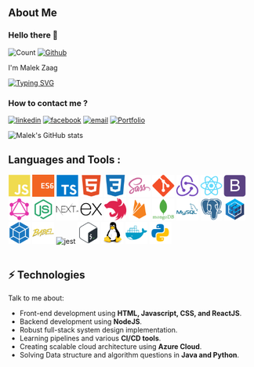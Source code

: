 <!-- [![Spencer's GitHub Banner](./assets/GitHubHeader.png)](https://spencerlepine.com)
 -->

## About Me

### Hello there 👋

![Count](https://visitor-badge.laobi.icu/badge?page_id=Malek-Zaag.Malek-Zaag) [![Github](https://img.shields.io/github/followers/Malek-Zaag?label=Follow&style=social)](https://github.com/Malek-Zaag)

<!-- [![Spencer's GitHub Banner](./assets/GitHubHeader.png)](https://spencerlepine.com) -->

I'm Malek Zaag

[![Typing SVG](https://readme-typing-svg.demolab.com/?lines=Cloud+and+DevOps+student;Network+Engineer;CyberSecurity+Enthusiast)](https://git.io/typing-svg)

### How to contact me ?

[<img src='https://user-images.githubusercontent.com/59792971/164592560-819298ce-c9ba-4438-a368-bd1bcd6e7389.png' alt='linkedin' height='45'>](https://www.linkedin.com/in/malekzaag/) [<img src='https://user-images.githubusercontent.com/59792971/164592047-ea3ce66e-7068-4d46-b3ea-fbac1c0cb5fd.png' alt='facebook' height='45'>](https://www.facebook.com/zaag.malek.1/) [<img src='https://user-images.githubusercontent.com/59792971/164592165-318b4325-304b-4b3e-8143-eb8906976e4d.png' alt='email' height='53'>](mailto:zaag.malek1@gmail.com) [<img src='https://user-images.githubusercontent.com/59792971/164592695-39033b7c-6d7a-4519-b8d5-3a4cd59ee1bc.png' alt='Portfolio' height='47'>](https:///)

![Malek's GitHub stats](https://github-readme-stats.vercel.app/api?username=Malek-Zaag&count_private=true)

<!-- Old Social Badges -->
<!-- [![Views](https://komarev.com/ghpvc/?username=spencerlepine&style=flat)](https://github.com/spencerlepine) -->
<!-- [![GitHub:spencerlepine](https://img.shields.io/github/followers/spencerlepine?label=follow&style=social)](https://github.com/spencerlepine) -->
<!-- [![Twitter:spencerlepine](https://img.shields.io/twitter/follow/spencerlepine?style=social)](https://twitter.com/spencerlepine) -->
<!-- [![Linkedin:Spencer Lepine](https://img.shields.io/badge/-Spencer_Lepine-blue?style=flat-square&logo=Linkedin&logoColor=white&link=https://www.linkedin.com/in/spencer-lepine/)](https://www.linkedin.com/in/spencerlepine/) -->
<!-- [![YouTube](https://img.shields.io/badge/YouTube-FF0000?style=for-the-badge&logo=youtube&logoColor=white)](https://www.youtube.com/channel/UCBL6vAHJZqUlyJp-rcFU55Q) -->

<!--
[![LinkedIn](https://img.shields.io/badge/spencerlepine%20-%230077B5.svg?&style=flat-square&logo=linkedin&logoColor=white&link=https://www.linkedin.com/in/spencerlepine/)](https://www.linkedin.com/in/spencerlepine/)
[![GitHub](https://img.shields.io/badge/spencerlepine%20-%23121011.svg?&style=flat-square&logo=github&logoColor=white&link=https://github.com/spencerlepine)](https://github.com/spencerlepine)
[![Salesforce](https://img.shields.io/badge/spencerlepine%20-%2300A1E0.svg?&style=flat-square&logo=salesforce&logoColor=white&link=https://trailblazer.me/id/spencerlepine)](https://trailblazer.me/id/spencerlepine)
[![Gmail](https://img.shields.io/badge/spencerlepine%20-%23D14836.svg?&style=flat-square&logo=gmail&logoColor=white&link=mailto:hello@spencerlepine.com)](mailto:hellp@spencerlepine.com)
[![Twitter](https://img.shields.io/badge/spencerlepine%20-%231DA1F2.svg?&style=flat-square&logo=Twitter&logoColor=white&link=https://twitter.com/spencerlepine/)](https://twitter.com/spencerlepine/) -->

## Languages and Tools :

<p align="left">
<img width="45" height="45" alt="javascript" src="./icons/javascript-plain.svg"/>
<img width="45" height="45" alt="typescript" src="./icons/es6.svg"/>
<img width="45" height="45" alt="typescript" src="./icons/typescript-plain.svg"/>
<img width="45" height="45" alt="HTML5" src="./icons/html5-plain.svg"/>
<img width="45" height="45" alt="CSS3" src="./icons/css3-plain.svg"/>
<img width="45" height="45" alt="sass" src="./icons/sass-original.svg"/>
<img width="45" height="45" alt="git" src="./icons/git-plain.svg"/>
<img width="45" height="45" alt="redux" src="./icons/redux-original.svg"/>
<img width="45" height="45" alt="react" src="./icons/react-original.svg"/>
<img width="45" height="45" alt="bootstrap" src="./icons/bootstrap-plain.svg"/>
<img width="45" height="45" alt="graphql" src="./icons/graphql.svg"/>
<img width="45" height="45" alt="nodejs" src="./icons/node-original.svg"/>
<img width="45" height="45" alt="nextjs" src="./icons/nextjs.svg"/>
<img width="45" height="45" alt="express" src="./icons/express-original.svg"/>
<img width="45" height="45" alt="nestjs" src="./icons/nestjs-plain.svg"/>
<img width="45" height="45" alt="firebase" src="./icons/firebase-plain.svg"/>
<img width="45" height="45" alt="mongodb" src="./icons/mongodb-plain-wordmark.svg"/>
<img width="45" height="45" alt="mysql" src="./icons/mysql-plain-wordmark.svg"/>
<img width="45" height="45" alt="postgresql" src="./icons/postgresql-plain.svg"/>
<img width="45" height="45" alt="sequelize" src="./icons/sequelize-original.svg"/>
<img width="45" height="45" alt="webpack" src="./icons/webpack-plain.svg"/>
<img width="45" height="45" alt="babel" src="./icons/babel-original.svg"/>
<img width="45" height="45" alt="jest" src="https://www.vectorlogo.zone/logos/jestjsio/jestjsio-icon.svg"/>
<img width="45" height="45" alt="bash" src="./icons/bash-original.svg"/>
<img width="45" height="45" alt="linux" src="./icons/linux-original.svg"/>
<img width="45" height="45" alt="docker" src="./icons/docker-plain.svg"/>
<img width="45" height="45" alt="python" src="./icons/python-original.svg">
<br />
<br />

## ⚡ Technologies

Talk to me about:

- Front-end development using **HTML, Javascript, CSS, and ReactJS**.
- Backend development using **NodeJS**.
- Robust full-stack system design implementation.
- Learning pipelines and various **CI/CD tools**.
- Creating scalable cloud architecture using **Azure Cloud**.
- Solving Data structure and algorithm questions in **Java and Python**.
